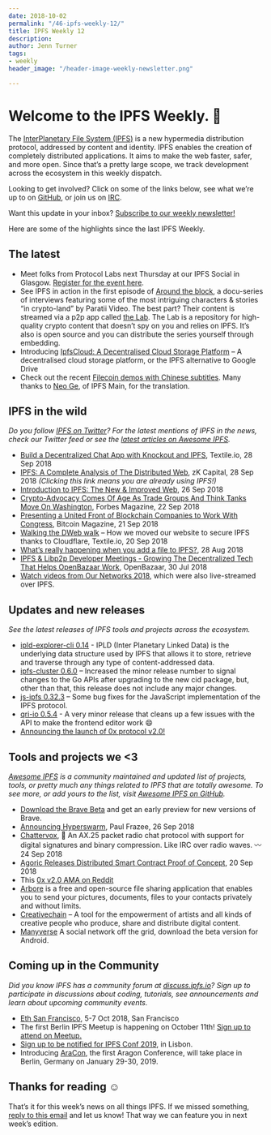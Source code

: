 ```yaml
---
date: 2018-10-02
permalink: "/46-ipfs-weekly-12/"
title: IPFS Weekly 12
description: 
author: Jenn Turner
tags:
- weekly
header_image: "/header-image-weekly-newsletter.png"

---
```

# Welcome to the IPFS Weekly. 👋

The [InterPlanetary File System (IPFS)](https://ipfs.io/) is a new hypermedia distribution protocol, addressed by content and identity. IPFS enables the creation of completely distributed applications. It aims to make the web faster, safer, and more open. Since that’s a pretty large scope, we track development across the ecosystem in this weekly dispatch.

Looking to get involved? Click on some of the links below, see what we’re up to on [GitHub](https://github.com/ipfs), or join us on [IRC](https://riot.im/app/#/room/#ipfs:matrix.org).

Want this update in your inbox? [Subscribe to our weekly newsletter!](http://eepurl.com/gL2Pi5)

Here are some of the highlights since the last IPFS Weekly.

## The latest

- Meet folks from Protocol Labs next Thursday at our IPFS Social in Glasgow. [Register for the event here](https://www.eventbrite.com/e/protocol-labs-tech-drinkup-tickets-50860367729).
- See IPFS in action in the first episode of [Around the block](https://lab.paratii.video/play/GLdcTbPq9fXb), a docu-series of interviews featuring some of the most intriguing characters & stories “in crypto-land” by Paratii Video. The best part? Their content is streamed via a p2p app called [the Lab](https://lab.paratii.video). The Lab is a repository for high-quality crypto content that doesn’t spy on you and relies on IPFS. It’s also is open source and you can distribute the series yourself through embedding.
- Introducing [IpfsCloud: A Decentralised Cloud Storage Platform](https://medium.com/ipfscloud/ipfscloud-a-decentralised-cloud-storage-platform-caf000173cd4) – A decentralised cloud storage platform, or the IPFS alternative to Google Drive
- Check out the recent [Filecoin demos with Chinese subtitles](https://www.youtube.com/watch?v=x145fNl6uKU). Many thanks to [Neo Ge](https://twitter.com/NeoGe_IPFSMain), of IPFS Main, for the translation.

## IPFS in the wild

_Do you follow [IPFS on Twitter](https://twitter.com/IPFSbot)? For the latest mentions of IPFS in the news, check our Twitter feed or see the [latest articles on Awesome IPFS](https://awesome.ipfs.io/categories/articles/)._

- [Build a Decentralized Chat App with Knockout and IPFS](https://medium.com/textileio/build-a-decentralized-chat-app-with-knockout-and-ipfs-fccf11e8ce7b), Textile.io, 28 Sep 2018
- [IPFS: A Complete Analysis of The Distributed Web](https://medium.com/zkcapital/ipfs-the-distributed-web-e21a5496d32d), zK Capital, 28 Sep 2018 _(Clicking this link means you are already using IPFS!)_
- [Introduction to IPFS: The New & Improved Web](https://medium.com/@rtradetechnologies/introduction-to-ipfs-the-new-improved-web-efc89f158e6f), 26 Sep 2018
- [Crypto-Advocacy Comes Of Age As Trade Groups And Think Tanks Move On Washington](https://www.forbes.com/sites/astanley/2018/09/22/crypto-advocacy-comes-of-age-as-trade-groups-and-think-tanks-move-on-washington/#67ac823666b5), Forbes Magazine, 22 Sep 2018
- [Presenting a United Front of Blockchain Companies to Work With Congress](https://bitcoinmagazine.com/articles/presenting-united-front-blockchain-companies-work-congress/), Bitcoin Magazine, 21 Sep 2018
- [Walking the DWeb walk](https://medium.com/textileio/walking-the-dweb-walk-9abc8b6e2b20) – How we moved our website to secure IPFS thanks to Cloudflare, Textile.io, 20 Sep 2018
- [What’s really happening when you add a file to IPFS?](https://medium.com/textileio/whats-really-happening-when-you-add-a-file-to-ipfs-ae3b8b5e4b0f), 28 Aug 2018
- [IPFS & Libp2p Developer Meetings - Growing The Decentralized Tech That Helps OpenBazaar Work](https://openbazaar.org/blog/IPFS-Libp2p-Developer-Meetings-Growing-The-Decentralized-Tech-That-Helps-OpenBazaar-Work/), OpenBazaar, 30 Jul 2018
- [Watch videos from Our Networks 2018](https://ournetworks.ca/conference/recorded-talks/), which were also live-streamed over IPFS.

## Updates and new releases

_See the latest releases of IPFS tools and projects across the ecosystem._

- [ipld-explorer-cli 0.14](https://blog.ipfs.io/44-ipld-explorer-cli-0-14/) - IPLD (Inter Planetary Linked Data) is the underlying data structure used by IPFS that allows it to store, retrieve and traverse through any type of content-addressed data.
- [ipfs-cluster 0.6.0](https://github.com/ipfs/ipfs-cluster/blob/0.6.0/changelog/CHANGELOG.md) – Increased the minor release number to signal changes to the Go APIs after upgrading to the new cid package, but, other than that, this release does not include any major changes.
- [js-ipfs 0.32.3](https://github.com/ipfs/js-ipfs/releases/tag/v0.32.3) – Some bug fixes for the JavaScript implementation of the IPFS protocol.
- [qri-io 0.5.4](https://github.com/qri-io/qri/releases/tag/v0.5.4) - A very minor release that cleans up a few issues with the API to make the frontend editor work 😄
- [Announcing the launch of 0x protocol v2.0!](https://blog.0xproject.com/0x-protocol-v2-0-is-live-183aac180149)

## Tools and projects we <3

_[Awesome IPFS](https://awesome.ipfs.io/) is a community maintained and updated list of projects, tools, or pretty much any things related to IPFS that are totally awesome. To see more, or add yours to the list, visit [Awesome IPFS on GitHub](https://github.com/ipfs/awesome-ipfs)._

- [Download the Brave Beta](https://brave.com/download-beta/) and get an early preview for new versions of Brave.
- [Announcing Hyperswarm](https://pfrazee.hashbase.io/blog/hyperswarm), Paul Frazee, 26 Sep 2018
- [Chattervox](https://github.com/brannondorsey/chattervox), 📡 An AX.25 packet radio chat protocol with support for digital signatures and binary compression. Like IRC over radio waves. 〰 24 Sep 2018
- [Agoric Releases Distributed Smart Contract Proof of Concept](https://agoric.com/proof-of-concept-release/), 20 Sep 2018
- This [0x v2.0 AMA on Reddit](https://www.reddit.com/r/0xProject/comments/9itlkl/the_0x_v20_ama_wednesday_september_26th_2018_10/)
- [Arbore](https://arbo.re/) is a free and open-source file sharing application that enables you to send your pictures, documents, files to your contacts privately and without limits.
- [Creativechain](https://www.creativechain.org/project/) – A tool for the empowerment of artists and all kinds of creative people who produce, share and distribute digital content.
- [Manyverse](https://www.manyver.se/) A social network off the grid, download the beta version for Android.

## Coming up in the Community

_Did you know IPFS has a community forum at [discuss.ipfs.io](https://discuss.ipfs.io/)? Sign up to participate in discussions about coding, tutorials, see announcements and learn about upcoming community events._

- [Eth San Francisco](https://ethsanfrancisco.com/), 5-7 Oct 2018, San Francisco
- The first Berlin IPFS Meetup is happening on October 11th! [Sign up to attend on Meetup.](https://www.meetup.com/IPFS-Berlin/events/254816369/)
- [Sign up to be notified for IPFS Conf 2019](https://docs.google.com/forms/d/e/1FAIpQLSfJVVPwvp6RY3MUg1zAVl1g_5y2nGb7WJIMI1Hs6glzm7FLHQ/viewform), in Lisbon.
- Introducing [AraCon](https://blog.aragon.org/announcing-aracon-the-aragon-conference/), the first Aragon Conference, will take place in Berlin, Germany on January 29-30, 2019.

## Thanks for reading ☺️

That’s it for this week’s news on all things IPFS. If we missed something, [reply to this email](mailto:newsletter@ipfs.io) and let us know! That way we can feature you in next week’s edition.